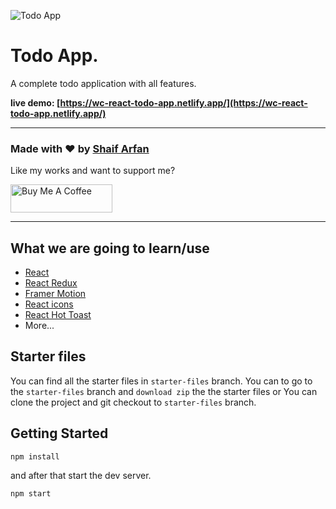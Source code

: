 ![Todo App](./)

# Todo App.

A complete todo application with all features.

**live demo: [https://wc-react-todo-app.netlify.app/](https://wc-react-todo-app.netlify.app/)**

---

### Made with ❤️ by [Shaif Arfan](https://www.instagram.com/shaifarfan08/)

Like my works and want to support me?

<a href="https://www.buymeacoffee.com/shaifarfan08" target="_blank"><img src="https://cdn.buymeacoffee.com/buttons/v2/default-blue.png" alt="Buy Me A Coffee" style="height: 45px !important;width: 162.75px !important;" ></a>

---

## What we are going to learn/use

- [React](https://reactjs.org/)
- [React Redux](https://redux.js.org/)
- [Framer Motion](https://framer.com/motion/)
- [React icons](https://react-icons.netlify.com/)
- [React Hot Toast](https://react-hot-toast.com/)
- More...

## Starter files

You can find all the starter files in `starter-files` branch. You can to go to the `starter-files` branch and `download zip` the the starter files or You can clone the project and git checkout to `starter-files` branch.

## Getting Started

```shell
npm install
```

and after that start the dev server.

```shell
npm start
```
